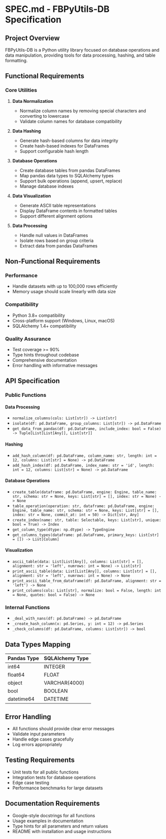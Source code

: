 # SPEC.md - FBPyUtils-DB Specification

## Project Overview
FBPyUtils-DB is a Python utility library focused on database operations and data manipulation, providing tools for data processing, hashing, and table formatting.

## Functional Requirements

### Core Utilities
1. **Data Normalization**
   - Normalize column names by removing special characters and converting to lowercase
   - Validate column names for database compatibility

2. **Data Hashing**
   - Generate hash-based columns for data integrity
   - Create hash-based indexes for DataFrames
   - Support configurable hash length

3. **Database Operations**
   - Create database tables from pandas DataFrames
   - Map pandas data types to SQLAlchemy types
   - Support bulk operations (append, upsert, replace)
   - Manage database indexes

4. **Data Visualization**
   - Generate ASCII table representations
   - Display DataFrame contents in formatted tables
   - Support different alignment options

5. **Data Processing**
   - Handle null values in DataFrames
   - Isolate rows based on group criteria
   - Extract data from pandas DataFrames

## Non-Functional Requirements

### Performance
- Handle datasets with up to 100,000 rows efficiently
- Memory usage should scale linearly with data size

### Compatibility
- Python 3.8+ compatibility
- Cross-platform support (Windows, Linux, macOS)
- SQLAlchemy 1.4+ compatibility

### Quality Assurance
- Test coverage >= 90%
- Type hints throughout codebase
- Comprehensive documentation
- Error handling with informative messages

## API Specification

### Public Functions

#### Data Processing
- `normalize_columns(cols: List[str]) -> List[str]`
- `isolate(df: pd.DataFrame, group_columns: List[str]) -> pd.DataFrame`
- `get_data_from_pandas(df: pd.DataFrame, include_index: bool = False) -> Tuple[List[List[Any]], List[str]]`

#### Hashing
- `add_hash_column(df: pd.DataFrame, column_name: str, length: int = 12, columns: List[str] = None) -> pd.DataFrame`
- `add_hash_index(df: pd.DataFrame, index_name: str = 'id', length: int = 12, columns: List[str] = None) -> pd.DataFrame`

#### Database Operations
- `create_table(dataframe: pd.DataFrame, engine: Engine, table_name: str, schema: str = None, keys: List[str] = [], index: str = None) -> None`
- `table_operation(operation: str, dataframe: pd.DataFrame, engine: Engine, table_name: str, schema: str = None, keys: List[str] = [], index: str = None, commit_at: int = 50) -> Dict[str, Any]`
- `create_index(name: str, table: Selectable, keys: List[str], unique: bool = True) -> Index`
- `get_column_type(dtype: np.dtype) -> TypeEngine`
- `get_columns_types(dataframe: pd.DataFrame, primary_keys: List[str] = []) -> List[Column]`

#### Visualization
- `ascii_table(data: List[List[Any]], columns: List[str] = [], alignment: str = 'left', numrows: int = None) -> List[str]`
- `print_ascii_table(data: List[List[Any]], columns: List[str] = [], alignment: str = 'left', numrows: int = None) -> None`
- `print_ascii_table_from_dataframe(df: pd.DataFrame, alignment: str = 'left') -> None`
- `print_columns(cols: List[str], normalize: bool = False, length: int = None, quotes: bool = False) -> None`

### Internal Functions
- `_deal_with_nans(df: pd.DataFrame) -> pd.DataFrame`
- `_create_hash_column(x: pd.Series, y: int = 12) -> pd.Series`
- `_check_columns(df: pd.DataFrame, columns: List[str]) -> bool`

## Data Types Mapping

| Pandas Type | SQLAlchemy Type |
|-------------|-----------------|
| int64       | INTEGER         |
| float64     | FLOAT           |
| object      | VARCHAR(4000)   |
| bool        | BOOLEAN         |
| datetime64  | DATETIME        |

## Error Handling
- All functions should provide clear error messages
- Validate input parameters
- Handle edge cases gracefully
- Log errors appropriately

## Testing Requirements
- Unit tests for all public functions
- Integration tests for database operations
- Edge case testing
- Performance benchmarks for large datasets

## Documentation Requirements
- Google-style docstrings for all functions
- Usage examples in documentation
- Type hints for all parameters and return values
- README with installation and usage instructions
